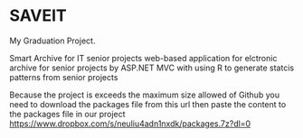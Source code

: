 # SAVEIT
My Graduation Project.

Smart Archive for IT senior projects web-based application for elctronic archive for senior projects by ASP.NET MVC with using R to generate statcis patterns from senior projects


Because the project is exceeds the maximum size allowed of Github you need to download the packages file
from this url then paste the content to the packages file in our project https://www.dropbox.com/s/neuliu4adn1nxdk/packages.7z?dl=0  
